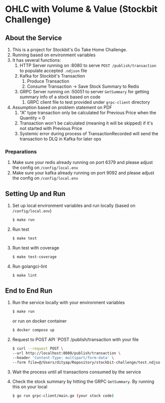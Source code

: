 # OHLC with Volume & Value (Stockbit Challenge)
## About the Service
1. This is a project for Stockbit's Go Take Home Challenge. 
2. Running based on environment variables
3. It has several functions:
   1. HTTP Server running on :8080 to serve `POST /publish/transaction` to populate accepted `.ndjson` file
   2. Kafka for Stockbit's Transaction 
      1. Produce Transaction
      2. Consume Transaction -> Save Stock Summary to Redis
   3. GRPC Server running on :50051 to server `GetSummary` for getting summary info of a stock based on code
      1. GRPC client file to test provided under `grpc-client` directory
4. Assumption based on problem statement on PDF
   1. "A" type transaction only be calculated for Previous Price when the Quantity = 0
   2. Transaction won't be calculated (meaning it will be skipped) if it's not started with Previous Price
   3. Systemic error during process of TransactionRecorded will send the transaction to DLQ in Kafka for later ops

### Preparations
1. Make sure your redis already running on port 6379 and please adjust the config on `/config/local.env`
2. Make sure your kafka already running on port 9092 and please adjust the config on `/config/local.env`

## Setting Up and Run
1. Set up local environment variables and run locally (based on `/config/local.env`)
    ```sh
    $ make run
    ```
2. Run test
    ```sh
    $ make test
    ```
3. Run test with coverage
    ```sh
    $ make test-coverage
    ```
4. Run golangci-lint
    ```sh
    $ make lint
    ```

## End to End Run
1. Run the service locally with your environment variables
    ```sh
    $ make run
    ```
   
    or run on docker container
   ```sh
   $ docker compose up
   ```
2. Request to POST API `POST /publish/transaction with your file
   ```sh
   $ curl --request POST \
   --url http://localhost:8080/publish/transaction \
   --header 'Content-Type: multipart/form-data' \
   --form file=@/Users/dityap/Repository/stockbit-challenge/test.ndjson
   ```
3. Wait the process until all transactions consumed by the service
4. Check the stock summary by hitting the GRPC `GetSummary`. By running this on your local
   ```sh
   $ go run grpc-client/main.go (your stock code)
   ```
